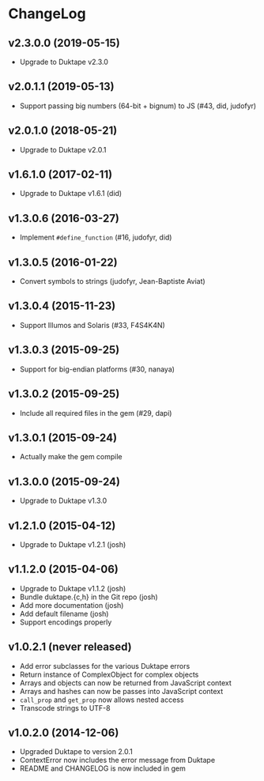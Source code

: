 # ChangeLog

## v2.3.0.0 (2019-05-15)

* Upgrade to Duktape v2.3.0

## v2.0.1.1 (2019-05-13)

* Support passing big numbers (64-bit + bignum) to JS (#43, did, judofyr)

## v2.0.1.0 (2018-05-21)

* Upgrade to Duktape v2.0.1

## v1.6.1.0 (2017-02-11)

* Upgrade to Duktape v1.6.1 (did)

## v1.3.0.6 (2016-03-27)

* Implement `#define_function` (#16, judofyr, did)

## v1.3.0.5 (2016-01-22)

* Convert symbols to strings (judofyr, Jean-Baptiste Aviat)

## v1.3.0.4 (2015-11-23)

* Support Illumos and Solaris (#33, F4S4K4N)

## v1.3.0.3 (2015-09-25)

* Support for big-endian platforms (#30, nanaya)

## v1.3.0.2 (2015-09-25)

* Include all required files in the gem (#29, dapi)

## v1.3.0.1 (2015-09-24)

* Actually make the gem compile

## v1.3.0.0 (2015-09-24)

* Upgrade to Duktape v1.3.0

## v1.2.1.0 (2015-04-12)

* Upgrade to Duktape v1.2.1 (josh)

## v1.1.2.0 (2015-04-06)

* Upgrade to Duktape v1.1.2 (josh)
* Bundle duktape.{c,h} in the Git repo (josh)
* Add more documentation (josh)
* Add default filename (josh)
* Support encodings properly

## v1.0.2.1 (never released)

* Add error subclasses for the various Duktape errors
* Return instance of ComplexObject for complex objects
* Arrays and objects can now be returned from JavaScript context
* Arrays and hashes can now be passes into JavaScript context
* `call_prop` and `get_prop` now allows nested access
* Transcode strings to UTF-8

## v1.0.2.0 (2014-12-06)

* Upgraded Duktape to version 2.0.1
* ContextError now includes the error message from Duktape
* README and CHANGELOG is now included in gem

